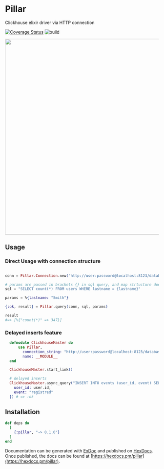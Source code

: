 # Pillar

Clickhouse elixir driver via HTTP connection

[![Coverage Status](https://coveralls.io/repos/github/sofakingworld/pillar/badge.svg?branch=master)](https://coveralls.io/github/sofakingworld/pillar?branch=master)
![build](https://github.com/sofakingworld/pillar/workflows/Elixir%20CI/badge.svg)

<img src="https://sofakingworld.github.io/pillar.png" width="640">

## Usage

### Direct Usage with connection structure

```elixir

conn = Pillar.Connection.new("http://user:password@localhost:8123/database")

# params are passed in brackets {} in sql query, and map strtucture does fill query by values
sql = "SELECT count(*) FROM users WHERE lastname = {lastname}"

params = %{lastname: "Smith"}

{:ok, result} = Pillar.query(conn, sql, params)

result 
#=> [%{"count(*)" => 347}]

```

### Delayed inserts feature

```elixir
  defmodule ClickhouseMaster do
      use Pillar, 
        connection_string: "http://user:password@localhost:8123/database",
        name: __MODULE__
  end

  ClickhouseMaster.start_link()

  # delayed inserts
  ClickhouseMaster.async_query("INSERT INTO events (user_id, event) SELECT {user_id}, {event}", %{
    user_id: user.id,
    event: "registred"
  }) # => :ok
```

## Installation

```elixir
def deps do
  [
    {:pillar, "~> 0.1.0"}
  ]
end
```

Documentation can be generated with [ExDoc](https://github.com/elixir-lang/ex_doc)
and published on [HexDocs](https://hexdocs.pm). Once published, the docs can
be found at [https://hexdocs.pm/pillar](https://hexdocs.pm/pillar).

